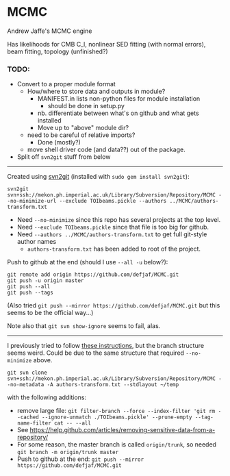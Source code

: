 # MCMC

Andrew Jaffe's MCMC engine

Has likelihoods for CMB C_l, nonlinear SED fitting (with normal errors), beam fitting, topology (unfinished?)


### TODO:
* Convert to a proper module format
  * How/where to store data and outputs in module?
    * MANIFEST.in lists non-python files for module installation 
      * should be done in setup.py
    * nb. differentiate between what's on github and what gets installed
    * Move up to "above" module dir?
  * need to be careful of relative imports?
    * Done (mostly?)
  * move shell driver code (and data??) out of the package.
* Split off `svn2git` stuff from below

----

Created using [svn2git][] (installed with `sudo gem install svn2git`):

    svn2git svn+ssh://mekon.ph.imperial.ac.uk/Library/Subversion/Repository/MCMC --no-minimize-url --exclude TOIbeams.pickle --authors ../MCMC/authors-transform.txt
    
* Need `--no-minimize` since this repo has several projects at the top level.
* Need `--exclude TOIbeams.pickle` since that file is too big for github.
* Need `--authors ../MCMC/authors-transform.txt` to get full git-style author names 
  * `authors-transform.txt` has been added to root of the project.
  

Push to github at the end (should I use `--all -u` below?):

    git remote add origin https://github.com/defjaf/MCMC.git
    git push -u origin master
    git push --all 
    git push --tags

(Also tried `git push --mirror https://github.com/defjaf/MCMC.git` but this seems to be the official way...)

Note also that `git svn show-ignore` seems to fail, alas.

[svn2git]: https://github.com/nirvdrum/svn2git

----

I previously tried to follow [these instructions][1], but the branch structure seems weird. Could be due to the same structure that required `--no-minimize` above.

    git svn clone svn+ssh://mekon.ph.imperial.ac.uk/Library/Subversion/Repository/MCMC --no-metadata -A authors-transform.txt --stdlayout ~/temp

with the following additions:
* remove large file: `git filter-branch --force --index-filter 'git rm --cached --ignore-unmatch ./TOIbeams.pickle' --prune-empty --tag-name-filter cat -- --all`
 * See <https://help.github.com/articles/removing-sensitive-data-from-a-repository/>
* For some reason, the master branch is called `origin/trunk`, so needed `git branch -m origin/trunk master`
* Push to github at the end: `git push --mirror https://github.com/defjaf/MCMC.git`

[1]: http://john.albin.net/git/convert-subversion-to-git
